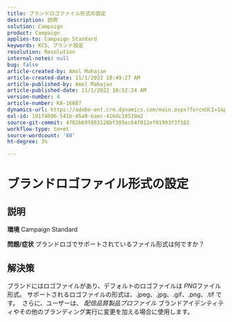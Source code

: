 ```yaml
---
title: ブランドロゴファイル形式の設定
description: 説明
solution: Campaign
product: Campaign
applies-to: Campaign Standard
keywords: KCS、ブランド設定
resolution: Resolution
internal-notes: null
bug: false
article-created-by: Amol Mahajan
article-created-date: 11/1/2022 10:49:27 AM
article-published-by: Amol Mahajan
article-published-date: 11/1/2022 10:52:24 AM
version-number: 4
article-number: KA-16087
dynamics-url: https://adobe-ent.crm.dynamics.com/main.aspx?forceUCI=1&pagetype=entityrecord&etn=knowledgearticle&id=37eab4d6-d259-ed11-9561-6045bd006a22
exl-id: 191f4606-541b-45a9-baec-416dc10519e2
source-git-commit: 4702b69f883128bf305ec64f012ef01903f3f582
workflow-type: tm+mt
source-wordcount: '80'
ht-degree: 3%

---
```


# ブランドロゴファイル形式の設定

## 説明

<b>環境</b>
Campaign Standard


<b>問題/症状</b>
ブランドロゴでサポートされているファイル形式は何ですか？


## 解決策


ブランドにはロゴファイルがあり、デフォルトのロゴファイルは *PNG*&#x200B;ファイル形式。 サポートされるロゴファイルの形式は、.jpeg、.jpg、.gif、.png、.tif です。  さらに、ユーザーは、 *配信品質製品プロファイル* ブランドアイデンティティやその他のブランディング実行に変更を加える場合に使用します。
